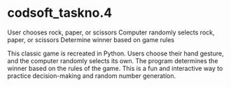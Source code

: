 # codsoft_taskno.4
User chooses rock, paper, or scissors
Computer randomly selects rock, paper, or scissors
Determine winner based on game rules

This classic game is recreated in Python. Users choose their hand gesture, and the computer randomly selects its own. The program determines the winner based on the rules of the game. This is a fun and interactive way to practice decision-making and random number generation.

